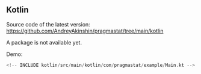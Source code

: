 <span id="kotlin"></span> <!-- [pdf] DELETE -->

## Kotlin

Source code of the latest version: https://github.com/AndreyAkinshin/pragmastat/tree/main/kotlin

A package is not available yet.

Demo:

```kotlin
<!-- INCLUDE kotlin/src/main/kotlin/com/pragmastat/example/Main.kt -->
```

